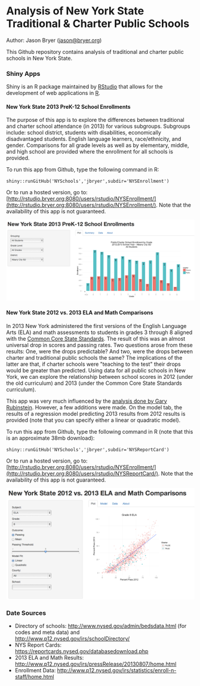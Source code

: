 Analysis of New York State Traditional & Charter Public Schools
========================================================

Author: Jason Bryer ([jason@bryer.org](mailto:jason@bryer.org))

This Github repository contains analysis of traditional and charter public schools in New York State.

### Shiny Apps

Shiny is an R package maintained by [RStudio](http://rstudio.com/shiny) that allows for the development of web applications in [R](http://www.r-project.org).

#### New York State 2013 PreK-12 School Enrollments

The purpose of this app is to explore the differences between traditional and charter school attendance (in 2013) for various subgroups. Subgroups include: school district, students with disabilities, economically disadvantaged students. English language learners, race/ethnicity, and gender. Comparisons for all grade levels as well as by elementary, middle, and high school are provided where the enrollment for all schools is provided.

To run this app from Github, type the following command in R:

```
shiny::runGitHub('NYSchools','jbryer',subdir='NYSEnrollment')
```

Or to run a hosted version, go to: [http://rstudio.bryer.org:8080/users/rstudio/NYSEnrollment/](http://rstudio.bryer.org:8080/users/rstudio/NYSEnrollment/). Note that the availability of this app is not guaranteed.

![Screen Shot of NYSCharters Shiny App](Figures/NYSChartersScreen.png)


#### New York State 2012 vs. 2013 ELA and Math Comparisons

In 2013 New York administered the first versions of the English Language Arts (ELA) and math assessments to students in grades 3 through 8 aligned with the [Common Core State Standards](http://www.corestandards.org/). The result of this was an almost universal drop in scores and passing rates. Two questions arose from these results: One, were the drops predictable? And two, were the drops between charter and traditional public schools the same? The implications of the latter are that, if charter schools were "teaching to the test" their drops would be greater than predicted. Using data for all public schools in New York, we can explore the relationship between school scores in 2012 (under the old curriculum) and 2013 (under the Common Core State Standards curriculum). 

This app was very much influenced by the [analysis done by Gary Rubinstein](http://garyrubinstein.teachforus.org/2013/08/09/driven-by-data/). However, a few additions were made. On the model tab, the results of a regression model predicting 2013 results from 2012 results is provided (note that you can specify either a linear or quadratic model).

To run this app from Github, type the following command in R (note that this is an approximate 38mb download):

```
shiny::runGitHub('NYSchools','jbryer',subdir='NYSReportCard')
```

Or to run a hosted version, go to: [http://rstudio.bryer.org:8080/users/rstudio/NYSEnrollment/](http://rstudio.bryer.org:8080/users/rstudio/NYSReportCard/). Note that the availability of this app is not guaranteed.

![Screen Shot of NYSReportCard Shiny App](Figures/NYSReportCardScreen.png)

### Date Sources
* Directory of schools: http://www.nysed.gov/admin/bedsdata.html (for codes and meta data) and http://www.p12.nysed.gov/irs/schoolDirectory/
* NYS Report Cards: https://reportcards.nysed.gov/databasedownload.php
* 2013 ELA and Math Results: http://www.p12.nysed.gov/irs/pressRelease/20130807/home.html
* Enrollment Data: http://www.p12.nysed.gov/irs/statistics/enroll-n-staff/home.html

